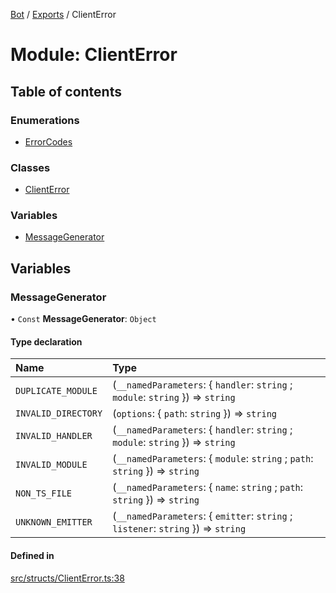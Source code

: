 [Bot](../README.md) / [Exports](../modules.md) / ClientError

# Module: ClientError

## Table of contents

### Enumerations

- [ErrorCodes](../enums/ClientError.ErrorCodes.md)

### Classes

- [ClientError](../classes/ClientError.ClientError.md)

### Variables

- [MessageGenerator](ClientError.md#messagegenerator)

## Variables

### MessageGenerator

• `Const` **MessageGenerator**: `Object`

#### Type declaration

| Name | Type |
| :------ | :------ |
| `DUPLICATE_MODULE` | (`__namedParameters`: { `handler`: `string` ; `module`: `string`  }) => `string` |
| `INVALID_DIRECTORY` | (`options`: { `path`: `string`  }) => `string` |
| `INVALID_HANDLER` | (`__namedParameters`: { `handler`: `string` ; `module`: `string`  }) => `string` |
| `INVALID_MODULE` | (`__namedParameters`: { `module`: `string` ; `path`: `string`  }) => `string` |
| `NON_TS_FILE` | (`__namedParameters`: { `name`: `string` ; `path`: `string`  }) => `string` |
| `UNKNOWN_EMITTER` | (`__namedParameters`: { `emitter`: `string` ; `listener`: `string`  }) => `string` |

#### Defined in

[src/structs/ClientError.ts:38](https://github.com/Norviah/bot/blob/d0af849/src/structs/ClientError.ts#L38)
